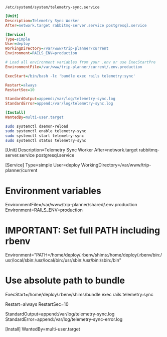 `/etc/systemd/system/telemetry-sync.service`

```ini
[Unit]
Description=Telemetry Sync Worker
After=network.target rabbitmq-server.service postgresql.service

[Service]
Type=simple
User=deploy
WorkingDirectory=/var/www/trip-planner/current
Environment=RAILS_ENV=production

# Load all environment variables from your .env or use ExecStartPre
EnvironmentFile=/var/www/trip-planner/current/.env.production

ExecStart=/bin/bash -lc 'bundle exec rails telemetry:sync'

Restart=always
RestartSec=10

StandardOutput=append:/var/log/telemetry-sync.log
StandardError=append:/var/log/telemetry-sync.log

[Install]
WantedBy=multi-user.target
```

```bash
sudo systemctl daemon-reload
sudo systemctl enable telemetry-sync
sudo systemctl start telemetry-sync
sudo systemctl status telemetry-sync
```

[Unit]
Description=Telemetry Sync Worker
After=network.target rabbitmq-server.service postgresql.service

[Service]
Type=simple
User=deploy
WorkingDirectory=/var/www/trip-planner/current

# Environment variables
EnvironmentFile=/var/www/trip-planner/shared/.env.production
Environment=RAILS_ENV=production

# IMPORTANT: Set full PATH including rbenv
Environment="PATH=/home/deploy/.rbenv/shims:/home/deploy/.rbenv/bin:/usr/local/sbin:/usr/local/bin:/usr/sbin:/usr/bin:/sbin:/bin"

# Use absolute path to bundle
ExecStart=/home/deploy/.rbenv/shims/bundle exec rails telemetry:sync

Restart=always
RestartSec=10

StandardOutput=append:/var/log/telemetry-sync.log
StandardError=append:/var/log/telemetry-sync-error.log

[Install]
WantedBy=multi-user.target